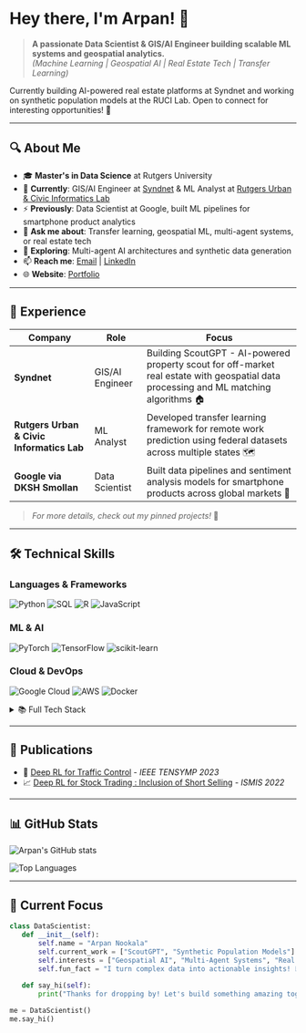 # Hey there, I'm Arpan! 👋

> **A passionate Data Scientist & GIS/AI Engineer building scalable ML systems and geospatial analytics.**  
> *(Machine Learning | Geospatial AI | Real Estate Tech | Transfer Learning)*

Currently building AI-powered real estate platforms at Syndnet and working on synthetic population models at the RUCI Lab. Open to connect for interesting opportunities! 🚀

---

## 🔍 About Me

- 🎓 **Master's in Data Science** at Rutgers University
- 🏢 **Currently**: GIS/AI Engineer at [Syndnet](https://syndnet.com) & ML Analyst at [Rutgers Urban & Civic Informatics Lab](https://rucilab.rutgers.edu/)  
- ⚡ **Previously**: Data Scientist at Google, built ML pipelines for smartphone product analytics
- 💬 **Ask me about**: Transfer learning, geospatial ML, multi-agent systems, or real estate tech
- 🌱 **Exploring**: Multi-agent AI architectures and synthetic data generation
- 📫 **Reach me**: [Email](mailto:arpan.nookala@rutgers.edu) | [LinkedIn](https://www.linkedin.com/in/arpan-nookala/)
- 🌐 **Website**: [Portfolio](https://v0-lego-f1-portfolio.vercel.app/)

---

## 💼 Experience

| Company | Role | Focus |
|---------|------|-------|
| **Syndnet** | GIS/AI Engineer | Building ScoutGPT - AI-powered property scout for off-market real estate with geospatial data processing and ML matching algorithms 🏠 |
| **Rutgers Urban & Civic Informatics Lab** | ML Analyst | Developed transfer learning framework for remote work prediction using federal datasets across multiple states 🗺️ |
| **Google via DKSH Smollan** | Data Scientist | Built data pipelines and sentiment analysis models for smartphone products across global markets 📱 |

> *For more details, check out my pinned projects!* 📌

---

## 🛠️ Technical Skills

### Languages & Frameworks
![Python](https://img.shields.io/badge/Python-3776AB?style=flat-square&logo=python&logoColor=white)
![SQL](https://img.shields.io/badge/SQL-4479A1?style=flat-square&logo=postgresql&logoColor=white)
![R](https://img.shields.io/badge/R-276DC3?style=flat-square&logo=r&logoColor=white)
![JavaScript](https://img.shields.io/badge/JavaScript-F7DF1E?style=flat-square&logo=javascript&logoColor=black)

### ML & AI
![PyTorch](https://img.shields.io/badge/PyTorch-EE4C2C?style=flat-square&logo=pytorch&logoColor=white)
![TensorFlow](https://img.shields.io/badge/TensorFlow-FF6F00?style=flat-square&logo=tensorflow&logoColor=white)
![scikit-learn](https://img.shields.io/badge/scikit--learn-F7931E?style=flat-square&logo=scikit-learn&logoColor=white)

### Cloud & DevOps
![Google Cloud](https://img.shields.io/badge/Google_Cloud-4285F4?style=flat-square&logo=google-cloud&logoColor=white)
![AWS](https://img.shields.io/badge/AWS-232F3E?style=flat-square&logo=amazon-aws&logoColor=white)
![Docker](https://img.shields.io/badge/Docker-2496ED?style=flat-square&logo=docker&logoColor=white)

<details>
<summary>📚 Full Tech Stack</summary>

- **Languages**: Python, SQL, R, JavaScript
- **ML & AI**: XGBoost, PyTorch, TensorFlow, HuggingFace, Transfer Learning
- **Geospatial**: PostGIS, GeoPandas, Apache Spark, Mapbox
- **Cloud & DevOps**: Google Cloud, AWS, Docker, FastAPI

</details>

---

## 📝 Publications

- 🚦 [Deep RL for Traffic Control](https://ieeexplore.ieee.org/document/10223639) - *IEEE TENSYMP 2023*
- 📈 [Deep RL for Stock Trading : Inclusion of Short Selling](https://link.springer.com/chapter/10.1007/978-3-031-16564-1_18) - *ISMIS 2022*

---

## 📊 GitHub Stats

![Arpan's GitHub stats](https://github-readme-stats.vercel.app/api?username=arpan1221&show_icons=true&theme=tokyonight)

![Top Languages](https://github-readme-stats.vercel.app/api/top-langs/?username=arpan1221&layout=compact&theme=tokyonight)

---

## 🎯 Current Focus

```python
class DataScientist:
   def __init__(self):
       self.name = "Arpan Nookala"
       self.current_work = ["ScoutGPT", "Synthetic Population Models"]
       self.interests = ["Geospatial AI", "Multi-Agent Systems", "Real Estate Tech"]
       self.fun_fact = "I turn complex data into actionable insights! 📊✨"
   
   def say_hi(self):
       print("Thanks for dropping by! Let's build something amazing together! 🚀")

me = DataScientist()
me.say_hi()
